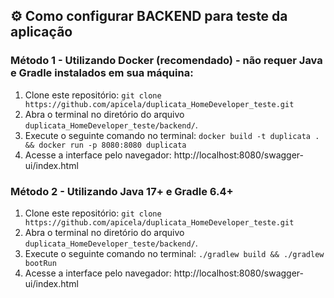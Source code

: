 ## ⚙️ Como configurar BACKEND para teste da aplicação

### Método 1 - Utilizando Docker (recomendado) - não requer Java e Gradle instalados em sua máquina:
1. Clone este repositório: ``` git clone https://github.com/apicela/duplicata_HomeDeveloper_teste.git ```
2. Abra o terminal no diretório do arquivo `duplicata_HomeDeveloper_teste/backend/`.
3. Execute o seguinte comando no terminal: ```docker build -t duplicata . && docker run -p 8080:8080 duplicata```
4. Acesse a interface pelo navegador: http://localhost:8080/swagger-ui/index.html
   <br>
### Método 2 - Utilizando Java 17+ e Gradle 6.4+
1. Clone este repositório: ``` git clone https://github.com/apicela/duplicata_HomeDeveloper_teste.git ```
2. Abra o terminal no diretório do arquivo `duplicata_HomeDeveloper_teste/backend/`.
3. Execute o seguinte comando no terminal: ```./gradlew build && ./gradlew bootRun```
4. Acesse a interface pelo navegador: http://localhost:8080/swagger-ui/index.html
   <br>